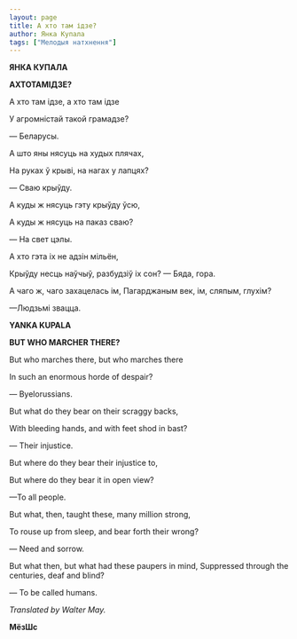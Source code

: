 ```yaml
---
layout: page
title: А хто там ідзе?
author: Янка Купала
tags: ["Мелодыя натхнення"]
---
```


**ЯНКА  КУПАЛА**

**АХТОТАМІДЗЕ?**

А хто там ідзе, а хто там ідзе

У агромністай такой грамадзе?

— Беларусы.

А што яны нясуць на худых плячах,

На руках ў крыві, на нагах у лапцях?

— Сваю крыўду.

А куды ж нясуць гэту крыўду ўсю,

А куды ж нясуць на паказ сваю?

— На свет цэлы.

А хто гэта іх не адзін мільён,

Крыўду несць наўчыў, разбудзіў іх сон? — Бяда, гора.

А чаго ж, чаго захацелась ім, Пагарджаным век, ім, сляпым, глухім?

—Людзьмі звацца.

**YANKA KUPALA**

**BUT  WHO MARCHER THERE?**

But who marches there, but who marches there

In such an enormous horde of despair?

— Byelorussians.

But what do they bear on their scraggy backs,

With bleeding hands, and with feet shod in bast?

—  Their injustice.

But where do they bear their injustice to,

But where do they bear it in open view?

—To all people.

But what, then, taught these, many million strong,

To rouse up from sleep, and bear forth their wrong?

— Need and sorrow.

But what then, but what had these paupers in mind, Suppressed through the centuries, deaf and blind?

—  To be called humans.

_Translated by Walter May._

**МёзШс**

